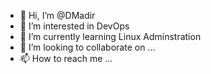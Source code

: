 - 👋 Hi, I’m @DMadir
- 👀 I’m interested in DevOps
- 🌱 I’m currently learning Linux Adminstration
- 💞️ I’m looking to collaborate on ...
- 📫 How to reach me ...

<!---
DMadir/DMadir is a ✨ special ✨ repository because its `README.md` (this file) appears on your GitHub profile.
You can click the Preview link to take a look at your changes.
--->

